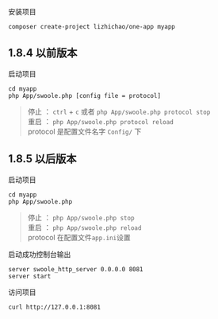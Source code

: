 安装项目
```
composer create-project lizhichao/one-app myapp
```

## 1.8.4 以前版本

启动项目
```shell
cd myapp
php App/swoole.php [config file = protocol]
```

> 停止 ： `ctrl` + `c`  或者 `php App/swoole.php protocol stop`   
> 重启 ： `php App/swoole.php protocol reload`  
> protocol 是配置文件名字  `Config/` 下 

## 1.8.5 以后版本

启动项目
```shell
cd myapp
php App/swoole.php 
```
> 停止 ： `php App/swoole.php stop`   
> 重启 ： `php App/swoole.php reload`    
> protocol 在配置文件`app.ini`设置


启动成功控制台输出
```
server swoole_http_server 0.0.0.0 8081
server start
```

访问项目
```shell
curl http://127.0.0.1:8081
```
